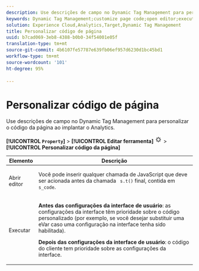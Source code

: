 ```yaml
---
description: Use descrições de campo no Dynamic Tag Management para personalizar o código da página ao implantar o Analytics.
keywords: Dynamic Tag Management;customize page code;open editor;execute
solution: Experience Cloud,Analytics,Target,Dynamic Tag Management
title: Personalizar código de página
uuid: b7cad069-3eb8-4388-b0b0-34f54001e05f
translation-type: tm+mt
source-git-commit: 4b6107fe57787e639fb06ef957d6230d1bc45bd1
workflow-type: tm+mt
source-wordcount: '101'
ht-degree: 95%

---
```



# Personalizar código de página

Use descrições de campo no Dynamic Tag Management para personalizar o código da página ao implantar o Analytics.

**[!UICONTROL `Property`]** > **[!UICONTROL Editar ferramenta]** ![](assets/settings_gear.png) > **[!UICONTROL Personalizar código da página]**

<table id="table_A4676A5FEE814DF9A05DA0E56F8B4C6D"> 
 <thead> 
  <tr> 
   <th colname="col1" class="entry"> Elemento </th> 
   <th colname="col2" class="entry"> Descrição </th> 
  </tr> 
 </thead>
 <tbody> 
  <tr> 
   <td colname="col1"> <p>Abrir editor </p> </td> 
   <td colname="col2"> <p>Você pode inserir qualquer chamada de JavaScript que deve ser acionada antes da chamada <code> s.t()</code> final, contida em <code> s_code</code>. </p> </td> 
  </tr> 
  <tr> 
   <td colname="col1"> <p>Executar </p> </td> 
   <td colname="col2"> <p> <b>Antes das configurações da interface de usuário</b>: as configurações da interface têm prioridade sobre o código personalizado (por exemplo, se você desejar substituir uma eVar caso uma configuração na interface tenha sido habilitada). </p> <p> <b>Depois das configurações da interface de usuário</b>: o código do cliente tem prioridade sobre as configurações da interface. </p> </td> 
  </tr> 
 </tbody> 
</table>

